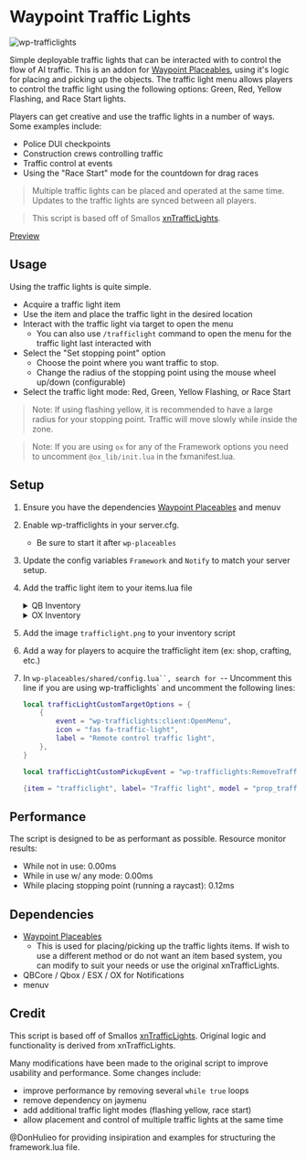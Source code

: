 # Waypoint Traffic Lights

![wp-trafficlights](https://github.com/WaypointRP/wp-trafficlights/assets/18689469/08129102-4bdb-43aa-b748-2724e1805374)

Simple deployable traffic lights that can be interacted with to control the flow of AI traffic.
This is an addon for [Waypoint Placeables](https://github.com/WaypointRP/wp-placeables), using it's logic for placing and picking up the objects. 
The traffic light menu allows players to control the traffic light using the following options: Green, Red, Yellow Flashing, and Race Start lights.

Players can get creative and use the traffic lights in a number of ways. Some examples include:
- Police DUI checkpoints
- Construction crews controlling traffic
- Traffic control at events
- Using the "Race Start" mode for the countdown for drag races

> Multiple traffic lights can be placed and operated at the same time. Updates to the traffic lights are synced between all players.

> This script is based off of Smallos [xnTrafficLights](https://github.com/smallo92/xnTrafficLights).

[Preview](https://www.youtube.com/watch?v=G4soDokEjZ8)

## Usage

Using the traffic lights is quite simple.
- Acquire a traffic light item
- Use the item and place the traffic light in the desired location
- Interact with the traffic light via target to open the menu
   - You can also use `/trafficlight` command to open the menu for the traffic light last interacted with
- Select the "Set stopping point" option
    - Choose the point where you want traffic to stop.
    - Change the radius of the stopping point using the mouse wheel up/down (configurable)
- Select the traffic light mode: Red, Green, Yellow Flashing, or Race Start

> Note: If using flashing yellow, it is recommended to have a large radius for your stopping point. Traffic will move slowly while inside the zone.

> Note: If you are using `ox` for any of the Framework options you need to uncomment `@ox_lib/init.lua` in the fxmanifest.lua.

## Setup

1. Ensure you have the dependencies [Waypoint Placeables](https://github.com/WaypointRP/wp-placeables) and menuv
2. Enable wp-trafficlights in your server.cfg.
    - Be sure to start it after `wp-placeables`
3. Update the config variables `Framework` and `Notify` to match your server setup.
4. Add the traffic light item to your items.lua file
    <details>
    <summary>QB Inventory</summary>
    
    ```lua
    trafficlight = {name = "trafficlight", label = "Traffic Light", weight = 1000, type = "item", image = "trafficlight.png", unique = false, useable = true, shouldClose = true, combinable = nil, description = "A deployable traffic control device"},
    ```
    </details>

    <details>
    <summary>OX Inventory</summary>

    ```lua
    ["trafficlight"] = {
        label = "Traffic Light",
        weight = 1000,
        stack = true,
        close = true,
        description = "A deployable traffic control device"
    },
    ```
    </details>
5. Add the image `trafficlight.png` to your inventory script
6. Add a way for players to acquire the trafficlight item (ex: shop, crafting, etc.)
7. In `wp-placeables/shared/config.lua``, search for `-- Uncomment this line if you are using wp-trafficlights` and uncomment the following lines:
    ```lua
    local trafficLightCustomTargetOptions = {
        {
            event = "wp-trafficlights:client:OpenMenu",
            icon = "fas fa-traffic-light",
            label = "Remote control traffic light",
        },
    }

    local trafficLightCustomPickupEvent = "wp-trafficlights:RemoveTrafficLight"

    {item = "trafficlight", label= "Traffic light", model = "prop_traffic_03a", isFrozen = true, customTargetOptions = trafficLightCustomTargetOptions, customPickupEvent = trafficLightCustomPickupEvent},
    ```

## Performance

The script is designed to be as performant as possible.
Resource monitor results:
- While not in use: 0.00ms
- While in use w/ any mode: 0.00ms
- While placing stopping point (running a raycast): 0.12ms

## Dependencies

- [Waypoint Placeables](https://github.com/WaypointRP/wp-placeables)
   - This is used for placing/picking up the traffic lights items. If wish to use a different method or do not want an item based system, you can modify to suit your needs or use the original xnTrafficLights.
- QBCore / Qbox / ESX / OX for Notifications 
- menuv

## Credit

This script is based off of Smallos [xnTrafficLights](https://github.com/smallo92/xnTrafficLights). Original logic and functionality is derived from xnTrafficLights.

Many modifications have been made to the original script to improve usability and performance. Some changes include:
- improve performance by removing several `while true` loops
- remove dependency on jaymenu
- add additional traffic light modes (flashing yellow, race start)
- allow placement and control of multiple traffic lights at the same time

@DonHulieo for providing insipiration and examples for structuring the framework.lua file.
